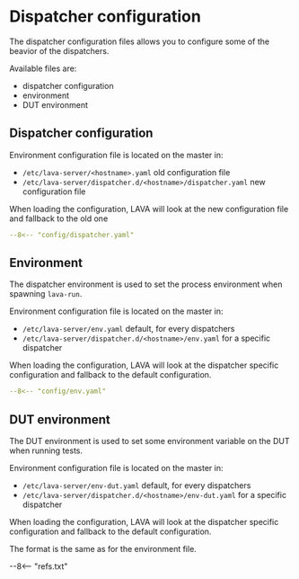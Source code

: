 # Dispatcher configuration

The dispatcher configuration files allows you to configure some of the beavior
of the dispatchers.

Available files are:

* dispatcher configuration
* environment
* DUT environment

## Dispatcher configuration

Environment configuration file is located on the master in:

* `/etc/lava-server/<hostname>.yaml` old configuration file
* `/etc/lava-server/dispatcher.d/<hostname>/dispatcher.yaml` new configuration file

When loading the configuration, LAVA will look at the new configuration file
and fallback to the old one

```yaml
--8<-- "config/dispatcher.yaml"
```

## Environment

The dispatcher environment is used to set the process environment when spawning
`lava-run`.

Environment configuration file is located on the master in:

* `/etc/lava-server/env.yaml` default, for every dispatchers
* `/etc/lava-server/dispatcher.d/<hostname>/env.yaml` for a specific dispatcher

When loading the configuration, LAVA will look at the dispatcher specific
configuration and fallback to the default configuration.

```yaml
--8<-- "config/env.yaml"
```

## DUT environment

The DUT environment is used to set some environment variable on the DUT when
running tests.

Environment configuration file is located on the master in:

* `/etc/lava-server/env-dut.yaml` default, for every dispatchers
* `/etc/lava-server/dispatcher.d/<hostname>/env-dut.yaml` for a specific dispatcher

When loading the configuration, LAVA will look at the dispatcher specific
configuration and fallback to the default configuration.

The format is the same as for the environment file.

--8<-- "refs.txt"
